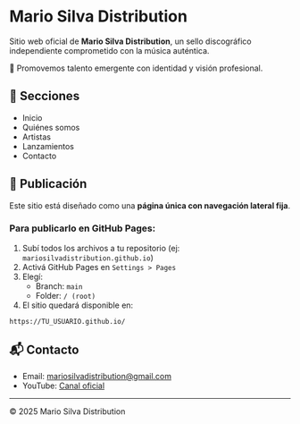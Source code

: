 # Mario Silva Distribution

Sitio web oficial de **Mario Silva Distribution**, un sello discográfico independiente comprometido con la música auténtica.

🎵 Promovemos talento emergente con identidad y visión profesional.

## 📂 Secciones

- Inicio
- Quiénes somos
- Artistas
- Lanzamientos
- Contacto

## 🚀 Publicación

Este sitio está diseñado como una **página única con navegación lateral fija**.

### Para publicarlo en GitHub Pages:
1. Subí todos los archivos a tu repositorio (ej: `mariosilvadistribution.github.io`)
2. Activá GitHub Pages en `Settings > Pages`
3. Elegí:
   - Branch: `main`
   - Folder: `/ (root)`
4. El sitio quedará disponible en:
```
https://TU_USUARIO.github.io/
```

## 📬 Contacto

- Email: mariosilvadistribution@gmail.com
- YouTube: [Canal oficial](https://www.youtube.com/@mariosilvadistribution)

---
© 2025 Mario Silva Distribution